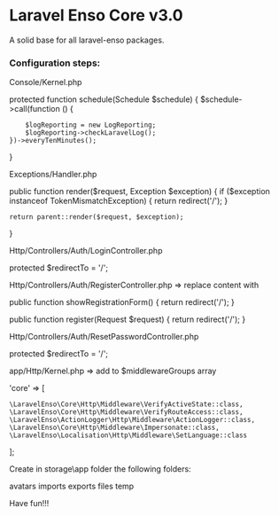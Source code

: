 # Laravel Enso Core v3.0

A solid base for all laravel-enso packages.

### Configuration steps:

Console/Kernel.php
>>>

protected function schedule(Schedule $schedule)
{
    $schedule->call(function () {

        $logReporting = new LogReporting;
        $logReporting->checkLaravelLog();
    })->everyTenMinutes();
}

>>>

Exceptions/Handler.php
>>>

public function render($request, Exception $exception)
{
    if ($exception instanceof TokenMismatchException) {
        return redirect('/');
    }

    return parent::render($request, $exception);
}

>>>

Http/Controllers/Auth/LoginController.php
>>>

protected $redirectTo = '/';

>>>

Http/Controllers/Auth/RegisterController.php => replace content with
>>>

public function showRegistrationForm()
{
    return redirect('/');
}

public function register(Request $request)
{
    return redirect('/');
}

>>>

Http/Controllers/Auth/ResetPasswordController.php
>>>

protected $redirectTo = '/';

>>>

app/Http/Kernel.php => add to $middlewareGroups array
>>>

'core' => [

    \LaravelEnso\Core\Http\Middleware\VerifyActiveState::class,
    \LaravelEnso\Core\Http\Middleware\VerifyRouteAccess::class,
    \LaravelEnso\ActionLogger\Http\Middleware\ActionLogger::class,
    \LaravelEnso\Core\Http\Middleware\Impersonate::class,
    \LaravelEnso\Localisation\Http\Middleware\SetLanguage::class
];

>>>

Create in storage\app folder the following folders:

avatars
imports
exports
files
temp

Have fun!!!
